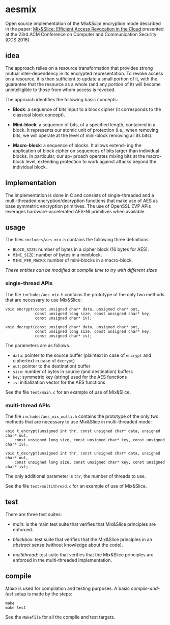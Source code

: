 # aesmix

Open source implementation of the _Mix&Slice_ encryption mode described in the paper:
[Mix&Slice: Efficient Access Revocation in the Cloud](http://spdp.di.unimi.it/papers/bdfprs-ccs2016.pdf)
presented at the 23rd ACM Conference on Computer and Communication Security (CCS 2016).


## idea

The approach relies on a resource transformation that provides strong mutual
inter-dependency in its encrypted representation. To revoke access on a resource,
it is then sufficient to update a small portion of it, with the guarantee that
the resource as a whole (and any portion of it) will become unintelligible to
those from whom access is revoked.

The approach identifies the following basic concepts:

 * **Block**: a sequence of bits input to a block cipher (it corresponds to the
   classical block concept).

 * **Mini-block**: a sequence of bits, of a specified length, contained in a block.
   It represents our atomic unit of protection (i.e., when removing bits, we will
   operate at the level of mini-block removing all its bits).

 * **Macro-block**: a sequence of blocks. It allows extend- ing the application of
   block cipher on sequences of bits larger than individual blocks. In particular,
   our ap- proach operates mixing bits at the macro-block level, extending
   protection to work against attacks beyond the individual block.


## implementation

The implementation is done in C and consists of single-threaded and a
multi-threaded encryption/decryption functions that make use of AES as base
symmetric encryption primitives. The use of OpenSSL EVP APIs leverages
hardware-accelerated AES-NI primitives when available.


## usage

The files `includes/aes_mix.h` contains the following three definitions:

 * `BLOCK_SIZE`: number of bytes in a cipher block (16 bytes for AES).
 * `MINI_SIZE`: number of bytes in a miniblock.
 * `MINI_PER_MACRO`: number of mini-blocks in a macro-block.

*These entities can be modified at compile time to try with different sizes*


### single-thread APIs

The file `includes/aes_mix.h` contains the prototype of the only two
methods that are necessary to use Mix&Slice:

    void encrypt(const unsigned char* data, unsigned char* out,
                 const unsigned long size, const unsigned char* key,
                 const unsigned char* iv);

    void decrypt(const unsigned char* data, unsigned char* out,
                 const unsigned long size, const unsigned char* key,
                 const unsigned char* iv);

The parameters are as follows.

 * `data`: pointer to the source buffer (plaintext in case of
   `encrypt` and ciphertext in case of `decrypt`)
 * `out`: pointer to the destination) buffer
 * `size`: number of bytes in source (and destination) buffers
 * `key`: symmetric key (string) used for the AES functions
 * `iv`: initialization vector for the AES functions

See the file `test/main.c` for an example of use of Mix&Slice.


### multi-thread APIs

The file `includes/aes_mix_multi.h` contains the prototype of the only two
methods that are necessary to use Mix&Slice in multi-threaded mode:

    void t_encrypt(unsigned int thr, const unsigned char* data, unsigned char* out,
        const unsigned long size, const unsigned char* key, const unsigned char* iv);

    void t_decrypt(unsigned int thr, const unsigned char* data, unsigned char* out,
        const unsigned long size, const unsigned char* key, const unsigned char* iv);

The only additional parameter is `thr`, the number of threads to use.

See the file `test/multithread.c` for an example of use of Mix&Slice.


## test

There are three test suites:

 * *main*: is the main test suite that verifies that Mix&Slice principles
   are enforced.

 * *blackbox*: test suite that verifies that the Mix&Slice principles in
   an *abstract* sense (without knowledge about the code).

 * *multithread*: test suite that verifies that the Mix&Slice principles
   are enforced in the multi-threaded implementation.


## compile

*Make* is used for compilation and testing purposes. A basic
*compile-and-test* setup is made by the steps:

    make
    make test

See the `Makefile` for all the compile and test targets.
